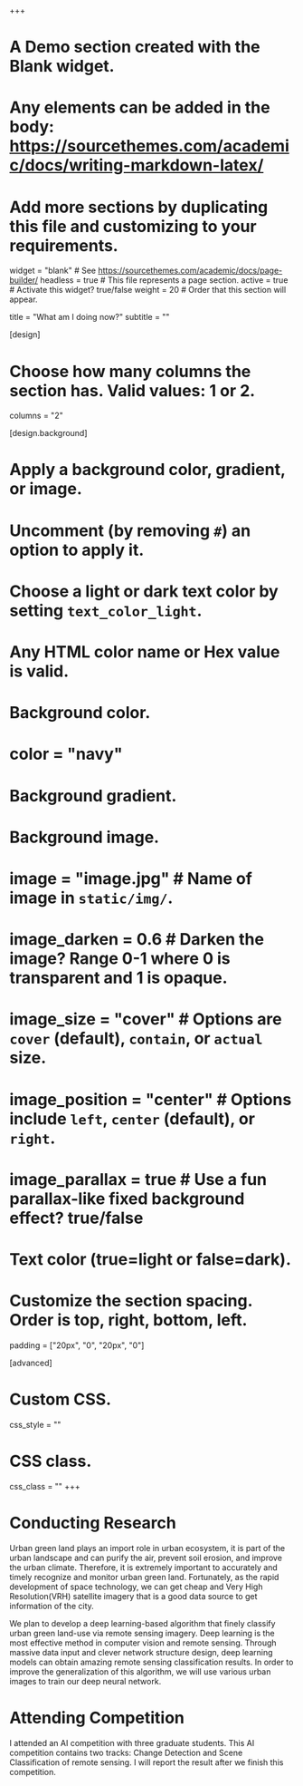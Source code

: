+++
# A Demo section created with the Blank widget.
# Any elements can be added in the body: https://sourcethemes.com/academic/docs/writing-markdown-latex/
# Add more sections by duplicating this file and customizing to your requirements.

widget = "blank"  # See https://sourcethemes.com/academic/docs/page-builder/
headless = true  # This file represents a page section.
active = true # Activate this widget? true/false
weight = 20  # Order that this section will appear.

title = "What am I doing now?"
subtitle = ""

[design]
  # Choose how many columns the section has. Valid values: 1 or 2.
  columns = "2"

[design.background]
  # Apply a background color, gradient, or image.
  #   Uncomment (by removing `#`) an option to apply it.
  #   Choose a light or dark text color by setting `text_color_light`.
  #   Any HTML color name or Hex value is valid.

  # Background color.
  # color = "navy"

  # Background gradient.
  # Background image.
  # image = "image.jpg"  # Name of image in `static/img/`.
  # image_darken = 0.6  # Darken the image? Range 0-1 where 0 is transparent and 1 is opaque.
  # image_size = "cover"  #  Options are `cover` (default), `contain`, or `actual` size.
  # image_position = "center"  # Options include `left`, `center` (default), or `right`.
  # image_parallax = true  # Use a fun parallax-like fixed background effect? true/false

  # Text color (true=light or false=dark).
  # Customize the section spacing. Order is top, right, bottom, left.
  padding = ["20px", "0", "20px", "0"]

[advanced]
 # Custom CSS. 
 css_style = ""

 # CSS class.
 css_class = ""
+++

# Conducting Research

Urban green land plays an import role in urban ecosystem, it is part of the urban landscape and can purify the air, prevent soil erosion, and improve the urban climate. Therefore, it is extremely important to accurately and timely recognize and monitor urban green land. Fortunately, as the rapid development of space technology, we can get cheap and Very High Resolution(VRH) satellite imagery that is a good data source to get information of the city. 

We plan to develop a deep learning-based algorithm that finely classify urban green land-use via remote sensing imagery. Deep learning is the most effective method in computer vision and remote sensing. Through massive data input and clever network structure design, deep learning models can obtain amazing remote sensing classification results. In order to improve the generalization of this algorithm, we will use various urban images to train our deep neural network. 

# Attending Competition

I attended an AI competition with three graduate students. This AI competition contains two tracks: Change Detection and Scene Classification of remote sensing. I will report the result after we finish this competition.